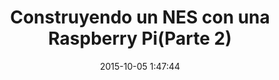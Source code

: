 ---
layout: post
title:  "Construyendo un NES con una Raspberry Pi(Parte 2)"
date:   2015-10-05 1:47:44
categories: raspberry linux nes
---
